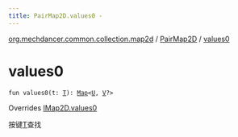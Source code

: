 ```yaml
---
title: PairMap2D.values0 - 
---
```


[org.mechdancer.common.collection.map2d](../index.html) / [PairMap2D](index.html) / [values0](./values0.html)

# values0

`fun values0(t: `[`T`](index.html#T)`): `[`Map`](https://kotlinlang.org/api/latest/jvm/stdlib/kotlin.collections/-map/index.html)`<`[`U`](index.html#U)`, `[`V`](index.html#V)`?>`

Overrides [IMap2D.values0](../-i-map2-d/values0.html)

按键[T](../-i-map2-d/index.html#T)查找

